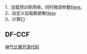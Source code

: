 1、加载预训练网络，同时微调参数[Here](https://zhuanlan.zhihu.com/p/25983105)。<br>
2、自定义加载数据集[Here](https://zhuanlan.zhihu.com/p/37131822) <br>
3、计算[F1](https://blog.csdn.net/qq_16234613/article/details/80039080)


## DF-CCF
[神气比赛开源代码](https://github.com/PanJianning/2018-shenqi-image-classification)
